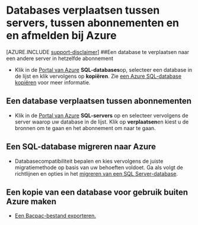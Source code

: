<properties
    pageTitle="Databases navigeren tussen abonnementen en en afmelden bij Azure-servers."
    description="Snelle stappen om te kopiëren, verplaatsen en migreren van gegevens en databases in Azure SQL-Database."
    services="sql-database"
    documentationCenter=""
    authors="v-shysun"
    manager="felixwu"
    editor=""/>

<tags
    ms.service="sql-database"
    ms.workload="data-management"
    ms.tgt_pltfrm="na"
    ms.devlang="na"
    ms.topic="article"
    ms.date="09/13/2016"
    ms.author="v-shysun"/>

# <a name="move-databases-between-servers-between-subscriptions-and-in-and-out-of-azure"></a>Databases verplaatsen tussen servers, tussen abonnementen en en afmelden bij Azure

[AZURE.INCLUDE [support-disclaimer](../../includes/support-disclaimer.md)]
##<a name="to-move-a-database-to-a-different-server-in-the-same-subscription"></a>Een database te verplaatsen naar een andere server in hetzelfde abonnement
- Klik in de [Portal van Azure](https://portal.azure.com) **SQL-databases**op, selecteer een database in de lijst en klik vervolgens op **kopiëren**. Zie [een Azure SQL-database kopiëren](sql-database-copy.md) voor meer informatie.

## <a name="to-move-a-database-between-subscriptions"></a>Een database verplaatsen tussen abonnementen
- Klik in de [Portal van Azure](https://portal.azure.com) **SQL-servers** op en selecteer vervolgens de server waarop uw database in de lijst. Klik op **verplaatsen**en kiest u de bronnen om te gaan en het abonnement om naar te gaan.

## <a name="to-migrate-a-sql-database-into-azure"></a>Een SQL-database migreren naar Azure
- Databasecompatibiliteit bepalen en kies vervolgens de juiste migratiemethode op basis van uw behoeften voldoet. Ga als volgt de richtlijnen en opties in het [migreren van een SQL Server-database](sql-database-cloud-migrate.md).

## <a name="to-create-a-copy-of-a-database-for-use-outside-of-azure"></a>Een kopie van een database voor gebruik buiten Azure maken
- [Een Bacpac-bestand exporteren.](sql-database-export.md)
